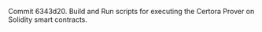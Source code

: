 Commit 6343d20.                    Build and Run scripts for executing the Certora Prover on Solidity smart contracts.